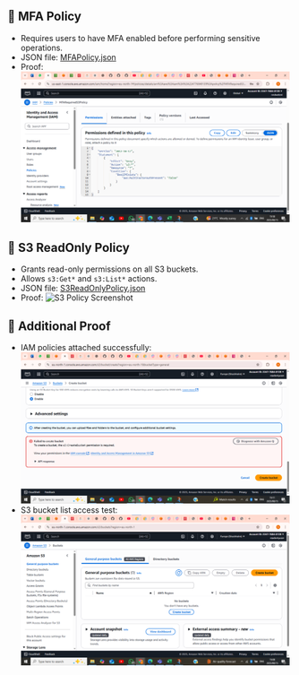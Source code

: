## 🔐 MFA Policy
- Requires users to have MFA enabled before performing sensitive operations.  
- JSON file: [MFAPolicy.json](policies/MFAPolicy.json)  
- Proof: ![MFA Policy Screenshot](screenshots/MFAPolicy.png)  

## 📂 S3 ReadOnly Policy
- Grants read-only permissions on all S3 buckets.  
- Allows `s3:Get*` and `s3:List*` actions.  
- JSON file: [S3ReadOnlyPolicy.json](policies/S3ReadOnlyPolicy.json)  
- Proof: ![S3 Policy Screenshot](screenshots/jsonpolicy.png)  

## 📝 Additional Proof
- IAM policies attached successfully: ![Attached Policies](screenshots/creationerror.png)  
- S3 bucket list access test: ![Bucket List](screenshots/bucketlist.png)  


